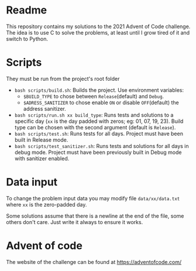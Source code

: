 # Readme

This repository contains my solutions to the 2021 Advent of Code challenge.
The idea is to use C to solve the problems, at least until I grow tired of it and switch to Python.

# Scripts
They must be run from the project's root folder
- `bash scripts/build.sh`:  Builds the project. Use environment variables:
  - `$BUILD_TYPE` to chose between `Release`(default) and `Debug`.
  - `$ADRESS_SANITIZER` to chose enable `ON` or disable `OFF`(default) the address sanitizer.
- `bash scripts/run.sh xx build_type`: Runs tests and solutions to a specific day (`xx` is the day padded with zeros; eg: 01, 07, 19, 23). Build type can be chosen with the second argument (default is `Release`).
- `bash scripts/test.sh`:   Runs tests for all days. Project must have been built in Release mode.
- `bash scripts/test_sanitizer.sh`:   Runs tests and solutions for all days in debug mode. Project must have been previously built in Debug mode with sanitizer enabled.

# Data input
To change the problem input data you may modify file `data/xx/data.txt` where `xx` is the zero-padded day.

Some solutions assume that there is a newline at the end of the file, some others don't care.
Just write it always to ensure it works.

# Advent of code
The website of the challenge can be found at https://adventofcode.com/
